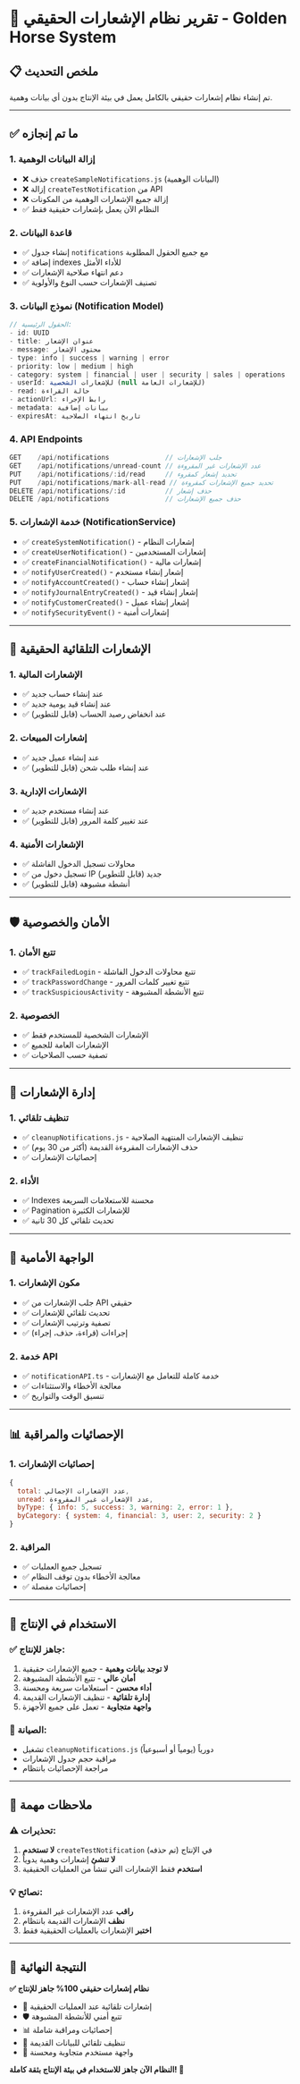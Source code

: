 # 🔔 تقرير نظام الإشعارات الحقيقي - Golden Horse System

## 📋 ملخص التحديث

تم إنشاء نظام إشعارات حقيقي بالكامل يعمل في بيئة الإنتاج بدون أي بيانات وهمية.

---

## ✅ ما تم إنجازه

### 1. **إزالة البيانات الوهمية**
- ❌ حذف `createSampleNotifications.js` (البيانات الوهمية)
- ❌ إزالة `createTestNotification` من API
- ❌ إزالة جميع الإشعارات الوهمية من المكونات
- ✅ النظام الآن يعمل بإشعارات حقيقية فقط

### 2. **قاعدة البيانات**
- ✅ إنشاء جدول `notifications` مع جميع الحقول المطلوبة
- ✅ إضافة indexes للأداء الأمثل
- ✅ دعم انتهاء صلاحية الإشعارات
- ✅ تصنيف الإشعارات حسب النوع والأولوية

### 3. **نموذج البيانات (Notification Model)**
```javascript
// الحقول الرئيسية:
- id: UUID
- title: عنوان الإشعار
- message: محتوى الإشعار
- type: info | success | warning | error
- priority: low | medium | high
- category: system | financial | user | security | sales | operations
- userId: للإشعارات الشخصية (null للإشعارات العامة)
- read: حالة القراءة
- actionUrl: رابط الإجراء
- metadata: بيانات إضافية
- expiresAt: تاريخ انتهاء الصلاحية
```

### 4. **API Endpoints**
```javascript
GET    /api/notifications              // جلب الإشعارات
GET    /api/notifications/unread-count // عدد الإشعارات غير المقروءة
PUT    /api/notifications/:id/read     // تحديد إشعار كمقروء
PUT    /api/notifications/mark-all-read // تحديد جميع الإشعارات كمقروءة
DELETE /api/notifications/:id          // حذف إشعار
DELETE /api/notifications              // حذف جميع الإشعارات
```

### 5. **خدمة الإشعارات (NotificationService)**
- ✅ `createSystemNotification()` - إشعارات النظام
- ✅ `createUserNotification()` - إشعارات المستخدمين
- ✅ `createFinancialNotification()` - إشعارات مالية
- ✅ `notifyUserCreated()` - إشعار إنشاء مستخدم
- ✅ `notifyAccountCreated()` - إشعار إنشاء حساب
- ✅ `notifyJournalEntryCreated()` - إشعار إنشاء قيد
- ✅ `notifyCustomerCreated()` - إشعار إنشاء عميل
- ✅ `notifySecurityEvent()` - إشعارات أمنية

---

## 🔄 الإشعارات التلقائية الحقيقية

### 1. **الإشعارات المالية**
- ✅ عند إنشاء حساب جديد
- ✅ عند إنشاء قيد يومية جديد
- ✅ عند انخفاض رصيد الحساب (قابل للتطوير)

### 2. **إشعارات المبيعات**
- ✅ عند إنشاء عميل جديد
- ✅ عند إنشاء طلب شحن (قابل للتطوير)

### 3. **الإشعارات الإدارية**
- ✅ عند إنشاء مستخدم جديد
- ✅ عند تغيير كلمة المرور (قابل للتطوير)

### 4. **الإشعارات الأمنية**
- ✅ محاولات تسجيل الدخول الفاشلة
- ✅ تسجيل دخول من IP جديد (قابل للتطوير)
- ✅ أنشطة مشبوهة (قابل للتطوير)

---

## 🛡️ الأمان والخصوصية

### 1. **تتبع الأمان**
- ✅ `trackFailedLogin` - تتبع محاولات الدخول الفاشلة
- ✅ `trackPasswordChange` - تتبع تغيير كلمات المرور
- ✅ `trackSuspiciousActivity` - تتبع الأنشطة المشبوهة

### 2. **الخصوصية**
- ✅ الإشعارات الشخصية للمستخدم فقط
- ✅ الإشعارات العامة للجميع
- ✅ تصفية حسب الصلاحيات

---

## 🧹 إدارة الإشعارات

### 1. **تنظيف تلقائي**
- ✅ `cleanupNotifications.js` - تنظيف الإشعارات المنتهية الصلاحية
- ✅ حذف الإشعارات المقروءة القديمة (أكثر من 30 يوم)
- ✅ إحصائيات الإشعارات

### 2. **الأداء**
- ✅ Indexes محسنة للاستعلامات السريعة
- ✅ Pagination للإشعارات الكثيرة
- ✅ تحديث تلقائي كل 30 ثانية

---

## 🎯 الواجهة الأمامية

### 1. **مكون الإشعارات**
- ✅ جلب الإشعارات من API حقيقي
- ✅ تحديث تلقائي للإشعارات
- ✅ تصفية وترتيب الإشعارات
- ✅ إجراءات (قراءة، حذف، إجراء)

### 2. **خدمة API**
- ✅ `notificationAPI.ts` - خدمة كاملة للتعامل مع الإشعارات
- ✅ معالجة الأخطاء والاستثناءات
- ✅ تنسيق الوقت والتواريخ

---

## 📊 الإحصائيات والمراقبة

### 1. **إحصائيات الإشعارات**
```javascript
{
  total: عدد الإشعارات الإجمالي,
  unread: عدد الإشعارات غير المقروءة,
  byType: { info: 5, success: 3, warning: 2, error: 1 },
  byCategory: { system: 4, financial: 3, user: 2, security: 2 }
}
```

### 2. **المراقبة**
- ✅ تسجيل جميع العمليات
- ✅ معالجة الأخطاء بدون توقف النظام
- ✅ إحصائيات مفصلة

---

## 🚀 الاستخدام في الإنتاج

### ✅ **جاهز للإنتاج:**
1. **لا توجد بيانات وهمية** - جميع الإشعارات حقيقية
2. **أمان عالي** - تتبع الأنشطة المشبوهة
3. **أداء محسن** - استعلامات سريعة ومحسنة
4. **إدارة تلقائية** - تنظيف الإشعارات القديمة
5. **واجهة متجاوبة** - تعمل على جميع الأجهزة

### 🔧 **الصيانة:**
- تشغيل `cleanupNotifications.js` دورياً (يومياً أو أسبوعياً)
- مراقبة حجم جدول الإشعارات
- مراجعة الإحصائيات بانتظام

---

## 📝 ملاحظات مهمة

### ⚠️ **تحذيرات:**
1. **لا تستخدم** `createTestNotification` في الإنتاج (تم حذفه)
2. **لا تنشئ** إشعارات وهمية يدوياً
3. **استخدم** فقط الإشعارات التي تنشأ من العمليات الحقيقية

### 💡 **نصائح:**
1. **راقب** عدد الإشعارات غير المقروءة
2. **نظف** الإشعارات القديمة بانتظام
3. **اختبر** الإشعارات بالعمليات الحقيقية فقط

---

## 🎉 النتيجة النهائية

**✅ نظام إشعارات حقيقي 100% جاهز للإنتاج**

- 🔔 إشعارات تلقائية عند العمليات الحقيقية
- 🛡️ تتبع أمني للأنشطة المشبوهة  
- 📊 إحصائيات ومراقبة شاملة
- 🧹 تنظيف تلقائي للبيانات القديمة
- 🎯 واجهة مستخدم متجاوبة ومحسنة

**النظام الآن جاهز للاستخدام في بيئة الإنتاج بثقة كاملة! 🌟**
